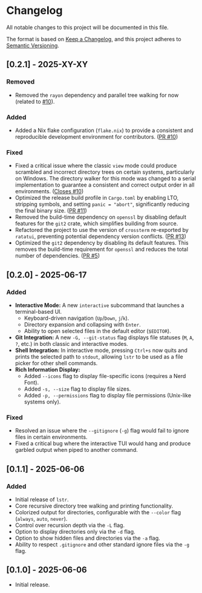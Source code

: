 # Changelog

All notable changes to this project will be documented in this file.

The format is based on [Keep a Changelog](https://keepachangelog.com/en/1.0.0/),
and this project adheres to [Semantic Versioning](https://semver.org/spec/v2.0.0.html).

## [0.2.1] - 2025-XY-XY

### Removed 

- Removed the `rayon` dependency and parallel tree walking for now (related to [#10](https://github.com/bgreenwell/lstr/issues/20)).

### Added

- Added a Nix flake configuration (`flake.nix`) to provide a consistent and reproducible development environment for contributors. ([PR #10](https://github.com/bgreenwell/lstr/pull/10))

### Fixed

- Fixed a critical issue where the classic `view` mode could produce scrambled and incorrect directory trees on certain systems, particularly on Windows. The directory walker for this mode was changed to a serial implementation to guarantee a consistent and correct output order in all environments. ([Closes #10](https://github.com/bgreenwell/lstr/issues/20))
- Optimized the release build profile in `Cargo.toml` by enabling LTO, stripping symbols, and setting `panic = "abort"`, significantly reducing the final binary size. ([PR #11](https://github.com/bgreenwell/lstr/pull/11))
- Removed the build-time dependency on `openssl` by disabling default features for the `git2` crate, which simplifies building from source.
- Refactored the project to use the version of `crossterm` re-exported by `ratatui`, preventing potential dependency version conflicts. ([PR #13](https://github.com/bgreenwell/lstr/pull/13))
- Optimized the `git2` dependency by disabling its default features. This removes the build-time requirement for `openssl` and reduces the total number of dependencies. ([PR #5](https://github.com/bgreenwell/lstr/pull/5))

## [0.2.0] - 2025-06-17

### Added

-   **Interactive Mode:** A new `interactive` subcommand that launches a terminal-based UI.
    -   Keyboard-driven navigation (`Up`/`Down`, `j`/`k`).
    -   Directory expansion and collapsing with `Enter`.
    -   Ability to open selected files in the default editor (`$EDITOR`).
-   **Git Integration:** A new `-G, --git-status` flag displays file statuses (`M`, `A`, `?`, etc.) in both classic and interactive modes.
-   **Shell Integration:** In interactive mode, pressing `Ctrl+s` now quits and prints the selected path to `stdout`, allowing `lstr` to be used as a file picker for other shell commands.
-   **Rich Information Display:**
    -   Added `--icons` flag to display file-specific icons (requires a Nerd Font).
    -   Added `-s, --size` flag to display file sizes.
    -   Added `-p, --permissions` flag to display file permissions (Unix-like systems only).

### Fixed

-   Resolved an issue where the `--gitignore` (`-g`) flag would fail to ignore files in certain environments.
-   Fixed a critical bug where the interactive TUI would hang and produce garbled output when piped to another command.

## [0.1.1] - 2025-06-06

### Added

- Initial release of `lstr`.
- Core recursive directory tree walking and printing functionality.
- Colorized output for directories, configurable with the `--color` flag (`always`, `auto`, `never`).
- Control over recursion depth via the `-L` flag.
- Option to display directories only via the `-d` flag.
- Option to show hidden files and directories via the `-a` flag.
- Ability to respect `.gitignore` and other standard ignore files via the `-g` flag.

## [0.1.0] - 2025-06-06

- Initial release.
